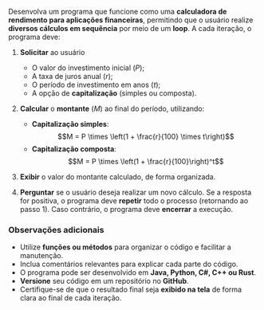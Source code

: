 Desenvolva um programa que funcione como uma **calculadora de rendimento para aplicações financeiras**, permitindo que o usuário realize **diversos cálculos em sequência** por meio de um **loop**. A cada iteração, o programa deve:

1. **Solicitar** ao usuário
    - O valor do investimento inicial (*P*);
    - A taxa de juros anual (*r*);
    - O período de investimento em anos (*t*);
    - A opção de **capitalização** (simples ou composta).

2. **Calcular** o **montante** (*M*) ao final do período, utilizando:
    - **Capitalização simples**:
      $$M = P \times \left(1 + \frac{r}{100} \times t\right)$$
    - **Capitalização composta**:
      $$M = P \times \left(1 + \frac{r}{100}\right)^t$$

3. **Exibir** o valor do montante calculado, de forma organizada.

4. **Perguntar** se o usuário deseja realizar um novo cálculo. Se a resposta for positiva, o programa deve **repetir** todo o processo (retornando ao passo 1). Caso contrário, o programa deve **encerrar** a execução.

### Observações adicionais

- Utilize **funções ou métodos** para organizar o código e facilitar a manutenção.
- Inclua comentários relevantes para explicar cada parte do código.
- O programa pode ser desenvolvido em **Java, Python, C#, C++ ou Rust**.
- **Versione** seu código em um repositório no **GitHub**.
- Certifique-se de que o resultado final seja **exibido na tela** de forma clara ao final de cada iteração.
